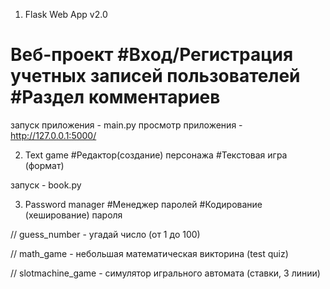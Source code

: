 1. Flask Web App v2.0
# Веб-проект #Вход/Регистрация учетных записей пользователей #Раздел комментариев

запуск приложения - main.py
просмотр приложения - http://127.0.0.1:5000/

2. Text game
#Редактор(создание) персонажа #Текстовая игра (формат)

запуск - book.py

3. Password manager
#Менеджер паролей #Кодирование (хеширование) пароля


// guess_number - угадай число (от 1 до 100)

// math_game - небольшая математическая викторина (test quiz)

// slotmachine_game - симулятор игрального автомата (ставки, 3 линии)
